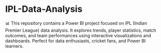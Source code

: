 # IPL-Data-Analysis
📊 This repository contains a Power BI project focused on IPL (Indian Premier League) data analysis. It explores trends, player statistics, match outcomes, and team performances using interactive visualizations and dashboards. Perfect for data enthusiasts, cricket fans, and Power BI learners.
